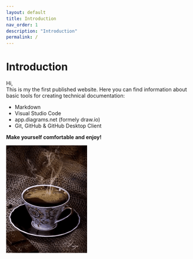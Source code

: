 ```yaml
---
layout: default
title: Introduction
nav_order: 1
description: "Introduction"
permalink: /
---
```


# Introduction
Hi,  
This is my the first published website. Here you can find information about basic tools for creating technical documentation:
* Markdown
* Visual Studio Code
* app.diagrams.net (formely draw.io)
* Git, GitHub & GitHub Desktop Client


**Make yourself comfortable and enjoy!**  

![Coffe](./coffe.gif)
